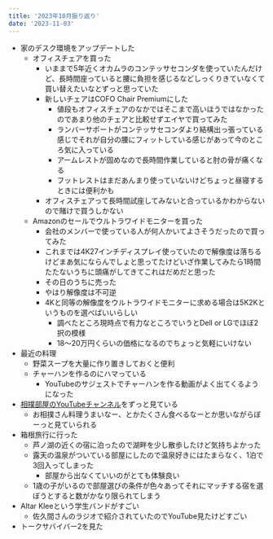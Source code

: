 ```yaml
---
title: '2023年10月振り返り'
date: '2023-11-03'
---
```


- 家のデスク環境をアップデートした
  - オフィスチェアを買った
    - いままで5年近くオカムラのコンテッサセコンダを使っていたんだけど、長時間座っていると腰に負担を感じるなどしっくりきていなくて買い替えたいなとずっと思っていた
    - 新しいチェアはCOFO Chair Premiumにした
      - 値段もオフィスチェアのなかではそこまで高いほうではなかったのであまり他のチェアと比較せずエイヤで買ってみた
      - ランバーサポートがコンテッサセコンダより結構出っ張っている感じでそれが自分の腰にフィットしている感じがあって今のところ気に入っている
      - アームレストが固めなので長時間作業していると肘の骨が痛くなる
      - フットレストはまだあんまり使っていないけどちょっと昼寝するときには便利かも
    - オフィスチェアって長時間試座してみないと合っているかわからないので賭けで買うしかない
  - Amazonのセールでウルトラワイドモニターを買った
    - 会社のメンバーで使っている人が何人かいてよさそうだったので買ってみた
    - これまでは4K27インチディスプレイ使っていたので解像度は落ちるけどまあ気にならんでしょと思ってたけどいざ作業してみたら1時間たたないうちに頭痛がしてきてこれはだめだと思った
    - その日のうちに売った
    - やはり解像度は不可逆
    - 4Kと同等の解像度をウルトラワイドモニターに求める場合は5K2Kというものを選べばいいらしい
      - 調べたところ現時点で有力なところでいうとDell or LGでほぼ2択の模様
      - 18〜20万円くらいの価格になるのでちょっと気軽にいけない
- 最近の料理
    - 野菜スープを大量に作り置きしておくと便利
    - チャーハンを作るのにハマっている
      - YouTubeのサジェストでチャーハンを作る動画がよく出てくるようになった
- [相撲部屋のYouTubeチャンネル](https://www.youtube.com/@futagoyama-sumofood)をずっと見ている
  - お相撲さん料理うまいなー、とかたくさん食べるなーとか思いながらぼーっと見ていられる
- 箱根旅行に行った
  - 芦ノ湖の近くの宿に泊ったので湖畔を少し散歩したけど気持ちよかった
  - 露天の温泉がついている部屋にしたので温泉好きにはたまらなく、1泊で3回入ってしまった
    - 部屋から出なくていいのがとても体験良い
  - 1歳の子がいるので部屋選びの条件が色々あってそれにマッチする宿を選ぼうとすると数がかなり限られてしまう
- Altar Kleeという学生バンドがすごい
  - 佐久間さんのラジオで紹介されていたのでYouTube見たけどすごい
- トークサバイバー2を見た

